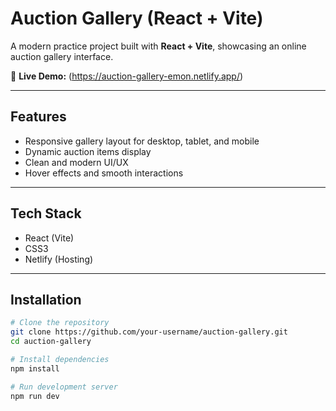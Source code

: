 # Auction Gallery (React + Vite)

A modern practice project built with **React + Vite**, showcasing an online auction gallery interface.

🔗 **Live Demo:** (https://auction-gallery-emon.netlify.app/)

---

## Features
- Responsive gallery layout for desktop, tablet, and mobile  
- Dynamic auction items display  
- Clean and modern UI/UX  
- Hover effects and smooth interactions  

---

## Tech Stack
- React (Vite)  
- CSS3  
- Netlify (Hosting)  

---

## Installation
```bash
# Clone the repository
git clone https://github.com/your-username/auction-gallery.git
cd auction-gallery

# Install dependencies
npm install

# Run development server
npm run dev
